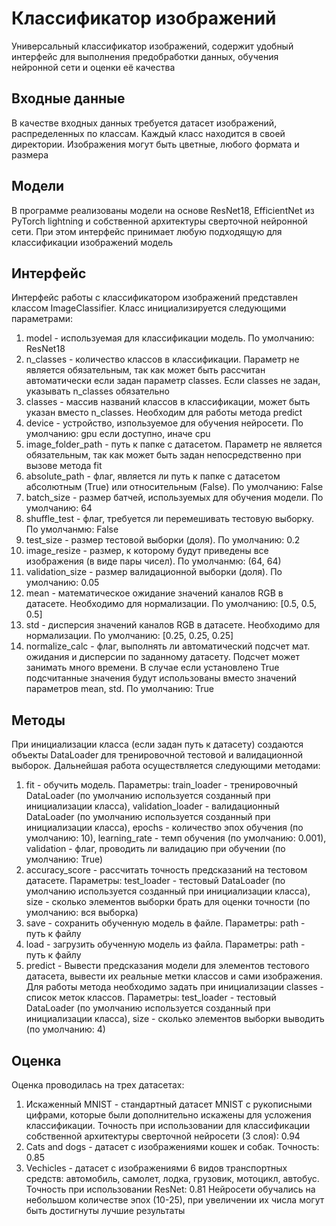 # Классификатор изображений
Универсальный классификатор изображений, содержит удобный интерфейс для выполнения предобработки данных, обучения нейронной сети и оценки её качества
## Входные данные
В качестве входных данных требуется датасет изображений, распределенных по классам. Каждый класс находится в своей директории. Изображения могут быть цветные, любого формата и размера
## Модели
В программе реализованы модели на основе ResNet18, EfficientNet из PyTorch lightning и собственной архитектуры сверточной нейронной сети. При этом интерфейс принимает любую подходящую для классификации изображений модель
## Интерфейс
Интерфейс работы с классификатором изображений представлен классом ImageClassifier. Класс инициализируется следующими параметрами:
1. model - используемая для классификации модель. По умолчанию: ResNet18
2. n_classes - количество классов в классификации. Параметр не является обязательным, так как может быть рассчитан автоматически если задан параметр classes. Если classes не задан, указывать n_classes обязательно
3. classes - массив названий классов в классификации, может быть указан вместо n_classes. Необходим для работы метода predict
4. device - устройство, изпользуемое для обучения нейросети. По умолчанию: gpu если доступно, иначе cpu
5. image_folder_path - путь к папке с датасетом. Параметр не является обязательным, так как может быть задан непосредственно при вызове метода fit
6. absolute_path - флаг, является ли путь к папке с датасетом абсолютным (True) или относительным (False). По умолчанию: False
7. batch_size - размер батчей, используемых для обучения модели. По умолчанию: 64
8. shuffle_test - флаг, требуется ли перемешивать тестовую выборку. По умолчанмю: False
9. test_size - размер тестовой выборки (доля). По умолчанию: 0.2
10. image_resize - размер, к которому будут приведены все изображения (в виде пары чисел). По умолчанмю: (64, 64)
11. validation_size - размер валидационной выборки (доля). По умолчанию: 0.05
12. mean - математическое ожидание значений каналов RGB в датасете. Необходимо для нормализации. По умолчанию: [0.5, 0.5, 0.5]
13. std - дисперсия значений каналов RGB в датасете. Необходимо для нормализации. По умолчанию: [0.25, 0.25, 0.25]
14. normalize_calc - флаг, выполнять ли автоматический подсчет мат. ожидания и дисперсии по заданному датасету. Подсчет может занимать много времени. В случае если установлено True подсчитанные значения будут использованы вместо значений параметров mean, std. По умолчанию: True
## Методы
При инициализации класса (если задан путь к датасету) создаются объекты DataLoader для тренировочной тестовой и валидационной выборок. Дальнейшая работа осуществляется следующими методами:
1. fit - обучить модель. Параметры: train_loader - тренировочный DataLoader (по умолчанию используется созданный при инициализации класса), validation_loader - валидационный DataLoader (по умолчанию используется созданный при инициализации класса), epochs - количество эпох обучения (по умолчанию: 10), learning_rate - темп обучения (по умолчанию: 0.001), validation - флаг, проводить ли валидацию при обучении (по умолчанию: True)
2. accuracy_score - рассчитать точность предсказаний на тестовом датасете. Параметры: test_loader - тестовый DataLoader (по умолчанию используется созданный при инициализации класса), size - сколько элементов выборки брать для оценки точности (по умолчанию: вся выборка)
3. save - сохранить обученную модель в файле. Параметры: path - путь к файлу
4. load - загрузить обученную модель из файла. Параметры: path - путь к файлу
5. predict - Вывести предсказания модели для элементов тестового датасета, вывести их реальные метки классов и сами изображения. Для работы метода необходимо задать при инициализации classes - список меток классов. Параметры: test_loader - тестовый DataLoader (по умолчанию используется созданный при инициализации класса), size - сколько элементов выборки выводить (по умолчанию: 4)
## Оценка
Оценка проводилась на трех датасетах:
1. Искаженный MNIST - стандартный датасет MNIST с рукописными цифрами, которые были дополнительно искажены для усложения классификации. Точность при использовании для классификации собственной архитектуры сверточной нейросети (3 слоя): 0.94
2. Cats and dogs - датасет с изображениями кошек и собак. Точность: 0.85
3. Vechicles - датасет с изображениями 6 видов транспортных средств: автомобиль, самолет, лодка, грузовик, мотоцикл, автобус. Точность при использовании ResNet: 0.81
Нейросети обучались на небольшом количестве эпох (10-25), при увеличении их числа могут быть достигнуты лучшие результаты
